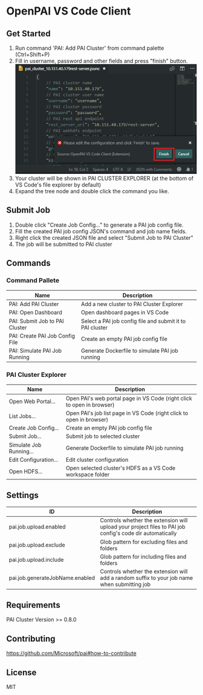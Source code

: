 # OpenPAI VS Code Client
## Get Started
1. Run command 'PAI: Add PAI Cluster' from command palette (Ctrl+Shift+P)
2. Fill in username, password and other fields and press "finish" button.
![](https://raw.githubusercontent.com/Microsoft/pai/master/contrib/pai_vscode/assets/add-cluster-finish.png)
3. Your cluster will be shown in PAI CLUSTER EXPLORER (at the bottom of VS Code's file explorer by default)
4. Expand the tree node and double click the command you like.
## Submit Job
1. Double click "Create Job Config..." to generate a PAI job config file.
2. Fill the created PAI job config JSON's command and job name fields.
3. Right click the created JSON file and select "Submit Job to PAI Cluster"
4. The job will be submitted to PAI cluster
## Commands
### Command Pallete
|Name|Description|
|-|-|
|PAI: Add PAI Cluster|Add a new cluster to PAI Cluster Explorer|
|PAI: Open Dashboard|Open dashboard pages in VS Code|
|PAI: Submit Job to PAI Cluster|Select a PAI job config file and submit it to PAI cluster|
|PAI: Create PAI Job Config File|Create an empty PAI job config file|
|PAI: Simulate PAI Job Running|Generate Dockerfile to simulate PAI job running|
### PAI Cluster Explorer
|Name|Description|
|-|-|
|Open Web Portal...|Open PAI's web portal page in VS Code (right click to open in browser)|
|List Jobs...|Open PAI's job list page in VS Code (right click to open in browser)|
|Create Job Config...|Create an empty PAI job config file|
|Submit Job...|Submit job to selected cluster|
|Simulate Job Running...|Generate Dockerfile to simulate PAI job running|
|Edit Configuration...|Edit cluster configuration|
|Open HDFS...|Open selected cluster's HDFS as a VS Code workspace folder|
## Settings
|ID|Description|
|-|-|
|pai.job.upload.enabled|Controls whether the extension will upload your project files to PAI job config's code dir automatically|
|pai.job.upload.exclude|Glob pattern for excluding files and folders|
|pai.job.upload.include|Glob pattern for including files and folders|
|pai.job.generateJobName.enabled|Controls whether the extension will add a random suffix to your job name when submitting job|
## Requirements
PAI Cluster Version >= 0.8.0
## Contributing
https://github.com/Microsoft/pai#how-to-contribute
## License
MIT